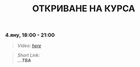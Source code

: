 <h1 align="center">ОТКРИВАНЕ НА КУРСА</h1>
    <br>

<h3>4.яну, 18:00 - 21:00</h3>

<blockquote>
    <i>
        Video: 
        <a href="https://www.youtube.com/watch?time_continue=3&v=YXdW18UQgCc&feature=emb_title">here</a>
    </i>
</blockquote>

<blockquote>
    <i>
        Short Link: <br> 
        <b>
            ...TBA
        </b> 
    </i>
</blockquote>
